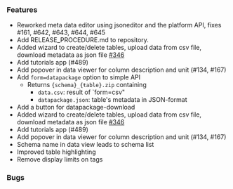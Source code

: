 ### Features


* Reworked meta data editor using jsoneditor and the platform API, fixes #161, #642, #643, #644, #645
* Add RELEASE_PROCEDURE.md to repository.
* Added wizard to create/delete tables, upload data from csv file, download metadata as json file [#346](https://github.com/OpenEnergyPlatform/oeplatform/issues/346)
* Add tutorials app (#489)
* Add popover in data viewer for column description and unit (#134, #167)
* Add `form=datapackage` option to simple API
  * Returns  `{schema}_{ŧable}.zip` containing
    * `data.csv`: result of `form=csv"
    * `datapackage.json`: table's metadata in JSON-format
* Add a button for datapackage-download
* Added wizard to create/delete tables, upload data from csv file, download metadata as json file [#346](https://github.com/OpenEnergyPlatform/oeplatform/issues/346)
* Add tutorials app (#489)
* Add popover in data viewer for column description and unit (#134, #167)
* Schema name in data view leads to schema list
* Improved table highlighting 
* Remove display limits on tags

### Bugs
